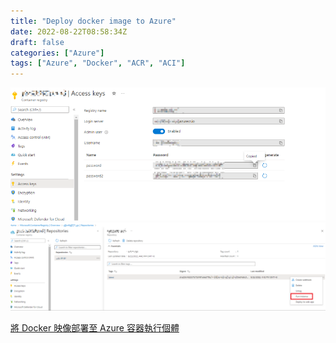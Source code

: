 ```yaml
---
title: "Deploy docker image to Azure"
date: 2022-08-22T08:58:34Z
draft: false
categories: ["Azure"]
tags: ["Azure", "Docker", "ACR", "ACI"]
---
```


![acr_access_keys_setting](/assets/acr_access.png)
![acr_run_instance](/assets/acr_run_instance.png)

[將 Docker 映像部署至 Azure 容器執行個體](https://docs.microsoft.com/zh-tw/learn/modules/intro-to-containers/6-deploy-docker-image-to-container-instance)